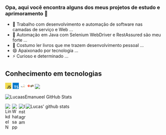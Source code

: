 ### Opa, aqui você encontra alguns dos meus projetos de estudo e aprimoramento 👋

- 🔭 Trabalho com desenvolvimento e automação de software nas camadas de serviço e Web ...
- :brain: Automação em Java com Selenium WebDriver e RestAssured são meu forte ...
- 💬 Costumo ler livros que me trazem desenvolvimento pessoal ...
- 😄 Apaixonado por tecnologia ...
- ⚡ Curioso e determinado ...


## Conhecimento em tecnologias

<code><img height="20" src="https://raw.githubusercontent.com/github/explore/80688e429a7d4ef2fca1e82350fe8e3517d3494d/topics/javascript/javascript.png"></code>
<code><img height="20" src="https://raw.githubusercontent.com/github/explore/80688e429a7d4ef2fca1e82350fe8e3517d3494d/topics/typescript/typescript.png"></code>
<code><img height="20" src="https://raw.githubusercontent.com/github/explore/80688e429a7d4ef2fca1e82350fe8e3517d3494d/topics/mysql/mysql.png"></code>
<code><img height="20" src="https://raw.githubusercontent.com/github/explore/80688e429a7d4ef2fca1e82350fe8e3517d3494d/topics/git/git.png"></code>
<code><img height="20" src="https://camo.githubusercontent.com/3220bf0ac0ab62fd72ebe46f2317e16a9daf3f90b7c066bcd6589f0181c113f9/68747470733a2f2f63646e2e776f726c64766563746f726c6f676f2e636f6d2f6c6f676f732f6a6176612e737667"></code>

![LucaasEmanueel GitHub Stats](https://github-readme-stats.vercel.app/api?username=LucaasEmanueel&show_icons=true)

<img src="https://camo.githubusercontent.com/f2a7d41e8a3a2eb5ccaf0f30c2834195c65d03013b26a575d0a35f921af8dde5/68747470733a2f2f6769746875622d726561646d652d73746174732e76657263656c2e6170702f6170693f757365726e616d653d657269636b7376616775696c617226686964653d7374617273" alt="Lucas' github stats" data-canonical-src="https://github-readme-stats.vercel.app/api?username=LucaasEmanueel&amp;hide=stars" style="max-width: 100%;">

<a target="_blank" href="https://www.linkedin.com/in/lucas-emanuel/">
  <img align="left" alt="LinkdeIN" width="22px" src="https://cdn.jsdelivr.net/npm/simple-icons@v3/icons/linkedin.svg" />
</a>
<a target="_blank" href="https://api.whatsapp.com/send?phone=5583991206898">
  <img align="left" alt="Whatsapp" width="22px" src="https://cdn.jsdelivr.net/npm/simple-icons@v3/icons/whatsapp.svg" />
</a>
<a target="_blank" href="https://www.instagram.com/lucaasemanueel/">
  <img align="left" alt="Instagram" width="22px" src="https://cdn.jsdelivr.net/npm/simple-icons@v3/icons/instagram.svg" />
</a>
